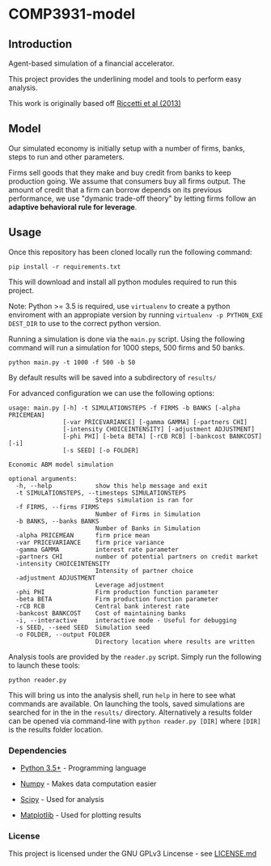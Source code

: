 # COMP3931-model

## Introduction

Agent-based simulation of a financial accelerator.

This project provides the underlining model and tools to perform easy analysis.

This work is originally based off [Riccetti et al (2013)](https://www.sciencedirect.com/science/article/pii/S0165188913000419)

## Model

Our simulated economy is initially setup with a number of firms, banks, steps to run and
other parameters.

Firms sell goods that they make and buy credit from banks to keep production going.
We assume that consumers buy all firms output.
The amount of credit that a firm can borrow depends on its previous performance, we use
"dymanic trade-off theory" by letting firms follow an **adaptive behavioral rule
for leverage**.

## Usage

Once this repository has been cloned locally run the following command:

```pip install -r requirements.txt```

This will download and install all python modules required to run this project.

Note: Python >= 3.5 is required, use `virtualenv` to create a python enviroment
with an appropiate version by running `virtualenv -p PYTHON_EXE DEST_DIR` to use
to the correct python version.

Running a simulation is done via the `main.py` script. Using the following command
will run a simulation for 1000 steps, 500 firms and 50 banks.

`python main.py -t 1000 -f 500 -b 50`

By default results will be saved into a subdirectory of `results/`

For advanced configuration we can use the following options:

```
usage: main.py [-h] -t SIMULATIONSTEPS -f FIRMS -b BANKS [-alpha PRICEMEAN]
               [-var PRICEVARIANCE] [-gamma GAMMA] [-partners CHI]
               [-intensity CHOICEINTENSITY] [-adjustment ADJUSTMENT]
               [-phi PHI] [-beta BETA] [-rCB RCB] [-bankcost BANKCOST] [-i]
               [-s SEED] [-o FOLDER]

Economic ABM model simulation

optional arguments:
  -h, --help            show this help message and exit
  -t SIMULATIONSTEPS, --timesteps SIMULATIONSTEPS
                        Steps simulation is ran for
  -f FIRMS, --firms FIRMS
                        Number of Firms in Simulation
  -b BANKS, --banks BANKS
                        Number of Banks in Simulation
  -alpha PRICEMEAN      firm price mean
  -var PRICEVARIANCE    firm price variance
  -gamma GAMMA          interest rate parameter
  -partners CHI         number of potential partners on credit market
  -intensity CHOICEINTENSITY
                        Intensity of partner choice
  -adjustment ADJUSTMENT
                        Leverage adjustment
  -phi PHI              Firm production function parameter
  -beta BETA            Firm production function parameter
  -rCB RCB              Central bank interest rate
  -bankcost BANKCOST    Cost of maintaining banks
  -i, --interactive     interactive mode - Useful for debugging
  -s SEED, --seed SEED  Simulation seed
  -o FOLDER, --output FOLDER
                        Directory location where results are written
```

Analysis tools are provided by the `reader.py` script.
Simply run the following to launch these tools:

```python reader.py```

This will bring us into the analysis shell, run `help` in here to see
what commands are available. On launching the tools, saved simulations
are searched for in the in the `results/` directory. Alternatively
a results folder can be opened via command-line with ```python reader.py [DIR]```
where ```[DIR]``` is the results folder location.

### Dependencies

* [Python 3.5+](https://www.python.org/) - Programming language

* [Numpy](https://numpy.org) - Makes data computation easier

* [Scipy](https://www.scipy.org) - Used for analysis

* [Matplotlib](https://matplotlib.org/) - Used for plotting results

### License

This project is licensed under the GNU GPLv3 Lincense - see [LICENSE.md](LICENSE.md)
